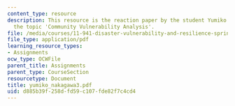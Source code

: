 ```yaml
---
content_type: resource
description: This resource is the reaction paper by the student Yumiko Nakagawa on
  the topic 'Community Vulnerability Analysis'.
file: /media/courses/11-941-disaster-vulnerability-and-resilience-spring-2005/d885b39f258dfd59c107fde82f7c4cd4_yumiko_nakagawa3.pdf
file_type: application/pdf
learning_resource_types:
- Assignments
ocw_type: OCWFile
parent_title: Assignments
parent_type: CourseSection
resourcetype: Document
title: yumiko_nakagawa3.pdf
uid: d885b39f-258d-fd59-c107-fde82f7c4cd4
---
```

